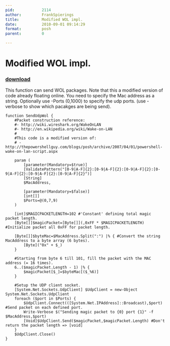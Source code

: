 ```yaml
---
pid:            2114
author:         FrankSpierings
title:          Modified WOL impl.
date:           2010-09-01 09:14:29
format:         posh
parent:         0

---
```


# Modified WOL impl.

### [download](Scripts\2114.ps1)

This function can send WOL packages. Note that this a modified version of code already floating online. You need to specify the Mac address as a string. Optionally use -Ports (0,1000) to specify the udp ports. (use -verbose to show which pacakges are being send).		

```posh
function SendUdpWol {
	#Packet construction reference: 
	#- http://wiki.wireshark.org/WakeOnLAN
	#- http://en.wikipedia.org/wiki/Wake-on-LAN
	#
	#This code is a modified version of: 
	# - http://thepowershellguy.com/blogs/posh/archive/2007/04/01/powershell-wake-on-lan-script.aspx
	
	param (
		[parameter(Mandatory=$true)]
		[ValidatePattern("[0-9|A-F]{2}:[0-9|A-F]{2}:[0-9|A-F]{2}:[0-9|A-F]{2}:[0-9|A-F]{2}:[0-9|A-F]{2}")]
		[String]
		$MacAddress,
		
		[parameter(Mandatory=$false)]
		[int[]]
		$Ports=@(0,7,9)
	)
	
	[int]$MAGICPACKETLENGTH=102 #'Constant' defining total magic packet length.
	[Byte[]]$magicPacket=[Byte[]](,0xFF * $MAGICPACKETLENGTH) #Initialize packet all 0xFF for packet length.
	
	[Byte[]]$byteMac=$MacAddress.Split(":") |% { #Convert the string MacAddress to a byte array (6 bytes).
		[Byte]("0x" + $_) 
	}
	
	#Starting from byte 6 till 101, fill the packet with the MAC address (= 16 times).
	6..($magicPacket.Length - 1) |% {
		$magicPacket[$_]=$byteMac[($_%6)]		
	}
	
	#Setup the UDP client socket.
	[System.Net.Sockets.UdpClient] $UdpClient = new-Object System.Net.Sockets.UdpClient
	foreach ($port in $Ports) {
		$UdpClient.Connect(([System.Net.IPAddress]::Broadcast),$port) #Send packet on each defined port.
		Write-Verbose $("Sending magic packet to {0} port {1}" -f $MacAddress,$port)
		[Void]$UdpClient.Send($magicPacket,$magicPacket.Length) #Don't return the packet length => [void]
	}
	$UdpClient.Close()
}
```
